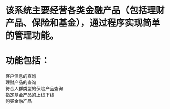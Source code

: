 # 该系统主要经营各类金融产品（包括理财产品、保险和基金），通过程序实现简单的管理功能。  
# 功能包括： 
客户信息的查询  
理财产品的查询  
符合人群类型的保险产品查询  
指定基金产品的上线下线  
购买金融产品  
